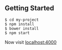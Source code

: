 

## Getting Started

```
$ cd my-project
$ npm install
$ bower install
$ npm start
```

Now visit [localhost:4000](http://localhost:4000/)


